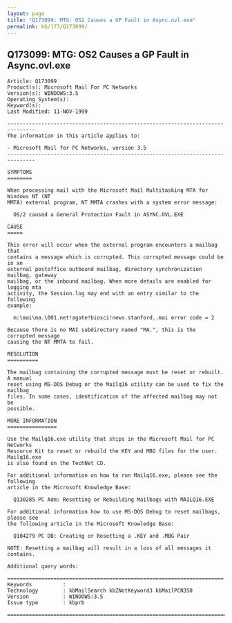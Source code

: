 ```yaml
---
layout: page
title: "Q173099: MTG: OS2 Causes a GP Fault in Async.ovl.exe"
permalink: kb/173/Q173099/
---
```


## Q173099: MTG: OS2 Causes a GP Fault in Async.ovl.exe

	Article: Q173099
	Product(s): Microsoft Mail For PC Networks
	Version(s): WINDOWS:3.5
	Operating System(s): 
	Keyword(s): 
	Last Modified: 11-NOV-1999
	
	-------------------------------------------------------------------------------
	The information in this article applies to:
	
	- Microsoft Mail for PC Networks, version 3.5 
	-------------------------------------------------------------------------------
	
	SYMPTOMS
	========
	
	When processing mail with the Microsoft Mail Multitasking MTA for Windows NT (NT
	MMTA) external program, NT MMTA crashes with a system error message:
	
	  OS/2 caused a General Protection Fault in ASYNC.OVL.EXE
	
	CAUSE
	=====
	
	This error will occur when the external program encounters a mailbag that
	contains a message which is corrupted. This corrupted message could be in an
	external postoffice outbound mailbag, directory synchronization mailbag, gateway
	mailbag, or the inbound mailbag. When more details are enabled for logging mta
	activity, the Session.log may end with an entry similar to the following
	example:
	
	  m:\mai\ma.\001.net!agate!biosci!news.stanford..mai error code = 2
	
	Because there is no MAI subdirectory named "MA.", this is the corrupted message
	causing the NT MMTA to fail.
	
	RESOLUTION
	==========
	
	The mailbag containing the corrupted message must be reset or rebuilt. A manual
	reset using MS-DOS Debug or the Mailq16 utility can be used to fix the mailbag
	files. In some cases, identification of the affected mailbag may not be
	possible.
	
	MORE INFORMATION
	================
	
	Use the Mailq16.exe utility that ships in the Microsoft Mail for PC Networks
	Resource Kit to reset or rebuild the KEY and MBG files for the user. Mailq16.exe
	is also found on the TechNet CD.
	
	For additional information on how to run Mailq16.exe, please see the following
	article in the Microsoft Knowledge Base:
	
	  Q130285 PC Adm: Resetting or Rebuilding Mailbags with MAILQ16.EXE
	
	For additional information how to use MS-DOS Debug to reset mailbags, please see
	the following article in the Microsoft Knowledge Base:
	
	  Q104279 PC DB: Creating or Resetting a .KEY and .MBG Pair
	
	NOTE: Resetting a mailbag will result in a loss of all messages it contains.
	
	Additional query words:
	
	======================================================================
	Keywords          :  
	Technology        : kbMailSearch kbZNotKeyword3 kbMailPCN350
	Version           : WINDOWS:3.5
	Issue type        : kbprb
	
	=============================================================================
	

